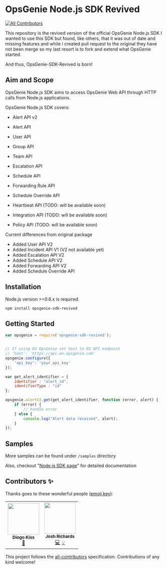 # OpsGenie Node.js SDK Revived
<!-- ALL-CONTRIBUTORS-BADGE:START - Do not remove or modify this section -->
[![All Contributors](https://img.shields.io/badge/all_contributors-2-orange.svg?style=flat-square)](#contributors-)
<!-- ALL-CONTRIBUTORS-BADGE:END -->

This repository is the revived version of the official OpsGenie Node.js SDK
I wanted to use this SDK but found, like others, that it was out of date and missing features and while i created pull request to the original they have not been merge so my last resort is to fork and extend what OpsGenie started.

And thus, OpsGenie-SDK-Revived is born!


## Aim and Scope

OpsGenie Node.js SDK aims to access OpsGenie Web API through HTTP calls from Node.js applications.

OpsGenie Node.js SDK covers:

* Alert API v2
* Alert API 
* User API
* Group API
* Team API
* Escalation API
* Schedule API
* Forwarding Rule API
* Schedule Override API 


* Heartbeat API (TODO: will be available soon)
* Integration API (TODO: will be available soon)
* Policy API (TODO: will be available soon)

Current differences from original package
* Added User API V2
* Added Incident API V1 (V2 not available yet)
* Added Escalation API V2
* Added Schedule API V2
* Added Forwarding API V2
* Added Schedule Override API

## Installation
Node.js version >=0.6.x is required.

`npm install opsgenie-sdk-revived`

## Getting Started

```js
var opsgenie = require('opsgenie-sdk-revived');


// If using EU OpsGenie set host to EU API endpoint
// 'host': 'https://api.eu.opsgenie.com'
opsgenie.configure({
    'api_key': 'your_api_key'
});
```

```js
var get_alert_identifier = {
    identifier : "alert_id",
    identifierType : "id"
};

opsgenie.alertV2.get(get_alert_identifier, function (error, alert) {
    if (error) {
        // handle error
    } else {
        console.log("Alert data received", alert);
    }
});
```
## Samples

More samples can be found under `/samples` directory

Also, checkout "[Node.js SDK page](https://www.opsgenie.com/docs/api-and-client-libraries/opsgenie-nodejs-api)" for detailed documentation

## Contributors ✨

Thanks goes to these wonderful people ([emoji key](https://allcontributors.org/docs/en/emoji-key)):

<!-- ALL-CONTRIBUTORS-LIST:START - Do not remove or modify this section -->
<!-- prettier-ignore-start -->
<!-- markdownlint-disable -->
<table>
  <tr>
    <td align="center"><a href="https://github.com/diogokiss"><img src="https://avatars.githubusercontent.com/u/779938?v=4?s=100" width="100px;" alt=""/><br /><sub><b>Diogo Kiss</b></sub></a><br /><a href="https://github.com/DanCarlyon/opsgenie-sdk-revived/issues?q=author%3Adiogokiss" title="Bug reports">🐛</a></td>
    <td align="center"><a href="https://github.com/joshrichards37"><img src="https://avatars.githubusercontent.com/u/43034141?v=4?s=100" width="100px;" alt=""/><br /><sub><b>Josh Richards</b></sub></a><br /><a href="https://github.com/DanCarlyon/opsgenie-sdk-revived/commits?author=joshrichards37" title="Code">💻</a> <a href="#example-joshrichards37" title="Examples">💡</a></td>
  </tr>
</table>

<!-- markdownlint-restore -->
<!-- prettier-ignore-end -->

<!-- ALL-CONTRIBUTORS-LIST:END -->

This project follows the [all-contributors](https://github.com/all-contributors/all-contributors) specification. Contributions of any kind welcome!